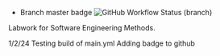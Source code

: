 * Branch master badge ![GitHub Workflow Status (branch)](https://img.shields.io/github/actions/workflow/status/meglou752/sem/main.yml?branch=master)

Labwork for Software Engineering Methods.

1/2/24
Testing build of main.yml
Adding badge to github

